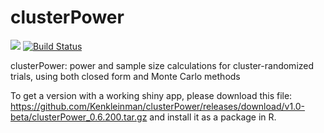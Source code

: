 clusterPower
============

[![](http://cranlogs.r-pkg.org/badges/clusterPower)](https://CRAN.R-project.org/package=clusterPower)
[![Build Status](https://travis-ci.org/Kenkleinman/clusterPower.svg?branch=master)](https://travis-ci.org/Kenkleinman/clusterPower)


clusterPower: power and sample size calculations for cluster-randomized trials, using both closed form and Monte Carlo methods

To get a version with a working shiny app, please download this file: https://github.com/Kenkleinman/clusterPower/releases/download/v1.0-beta/clusterPower_0.6.200.tar.gz and install it as a package in R.
